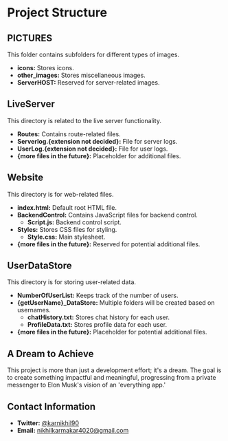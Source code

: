 # Project Structure

## PICTURES
This folder contains subfolders for different types of images.

- **icons:** Stores icons.
- **other_images:** Stores miscellaneous images.
- **ServerHOST:** Reserved for server-related images.

## LiveServer
This directory is related to the live server functionality.

- **Routes:** Contains route-related files.
- **Serverlog.{extension not decided}:** File for server logs.
- **UserLog.{extension not decided}:** File for user logs.
- **{more files in the future}:** Placeholder for additional files.

## Website
This directory is for web-related files.

- **index.html:** Default root HTML file.
- **BackendControl:** Contains JavaScript files for backend control.
  - **Script.js:** Backend control script.
- **Styles:** Stores CSS files for styling.
  - **Style.css:** Main stylesheet.
- **{more files in the future}:** Reserved for potential additional files.

## UserDataStore
This directory is for storing user-related data.

- **NumberOfUserList:** Keeps track of the number of users.
- **{getUserName}_DataStore:** Multiple folders will be created based on usernames.
  - **chatHistory.txt:** Stores chat history for each user.
  - **ProfileData.txt:** Stores profile data for each user.
- **{more files in the future}:** Placeholder for potential additional files.

## A Dream to Achieve

This project is more than just a development effort; it's a dream. The goal is to create something impactful and meaningful, progressing from a private messenger to Elon Musk's vision of an 'everything app.'

## Contact Information

- **Twitter:** [@karnikhil90](https://twitter.com/karnikhil90)
- **Email:** [nikhilkarmakar4020@gmail.com](mailto:nikhilkarmakar4020@gmail.com)
